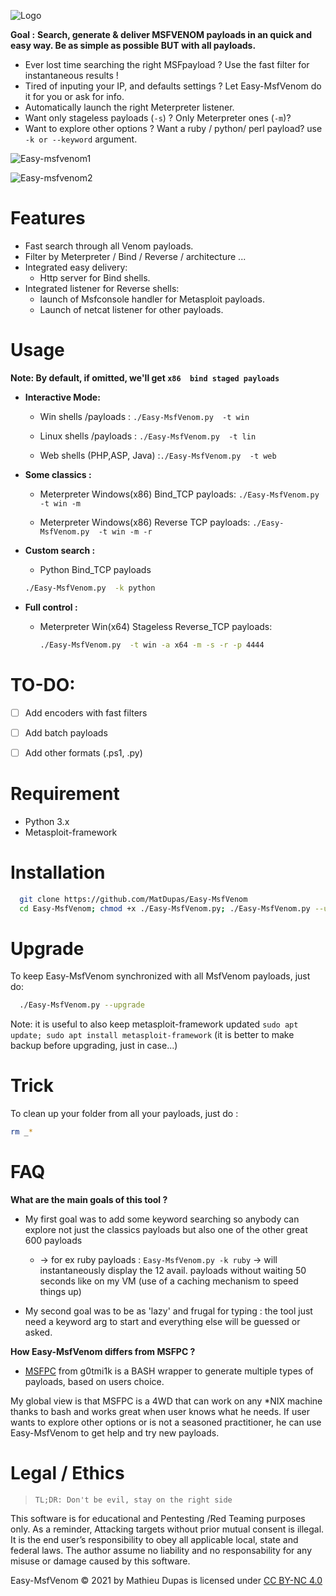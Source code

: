 ![Logo](https://user-images.githubusercontent.com/26366683/137634034-dae33eda-1b59-4ed8-a9ec-597c8a5200e5.png)

**Goal :**
**Search, generate & deliver MSFVENOM payloads in an quick and easy way. Be as simple as possible BUT with all payloads.**

* Ever lost time searching the right MSFpayload ? Use the fast filter for instantaneous results !
* Tired of inputing your IP, and defaults settings ? Let Easy-MsfVenom do it for you or ask for info.
* Automatically launch the right Meterpreter listener.
* Want only stageless  payloads (`-s`) ? Only Meterpreter ones (`-m`)?  
* Want to explore other options ? Want a ruby / python/ perl payload? use `-k or --keyword` argument.

![Easy-msfvenom1](https://user-images.githubusercontent.com/26366683/138068924-460bca34-975f-48ab-a1e0-e6a7873d3aa6.png)

![Easy-msfvenom2](https://user-images.githubusercontent.com/26366683/138066717-8ce90064-5bb5-47c7-aaf2-e38e049b2c1c.png)


#  Features 
* Fast search through all Venom payloads.
* Filter by Meterpreter / Bind / Reverse / architecture ... 
* Integrated easy delivery:
	- Http server for Bind shells.
* Integrated listener for Reverse shells:
	- launch of Msfconsole handler for Metasploit payloads.
	- Launch of netcat listener for other payloads. 

# Usage

**Note: By default, if omitted, we'll get `x86  bind staged payloads`**

- **Interactive Mode:**
  - Win shells /payloads :   ` ./Easy-MsfVenom.py  -t win  `
    
  - Linux shells /payloads : ` ./Easy-MsfVenom.py  -t lin  `
  
  - Web shells (PHP,ASP, Java) :` ./Easy-MsfVenom.py  -t web `

- **Some classics :**
  - Meterpreter Windows(x86) Bind_TCP payloads:   ` ./Easy-MsfVenom.py  -t win -m `
  
  - Meterpreter Windows(x86) Reverse TCP payloads: `./Easy-MsfVenom.py  -t win -m -r `
   
- **Custom search :**
   - Python Bind_TCP payloads
    ```bash 
    ./Easy-MsfVenom.py  -k python
    ```
 
- **Full control :**
  - Meterpreter Win(x64) Stageless Reverse_TCP payloads: 
    ```bash
    ./Easy-MsfVenom.py  -t win -a x64 -m -s -r -p 4444
    ```


# TO-DO:
- [ ] Add encoders with fast filters
- [ ] Add batch payloads
- [ ] Add other formats (.ps1, .py)



# Requirement
* Python 3.x
* Metasploit-framework

# Installation


```bash   
  git clone https://github.com/MatDupas/Easy-MsfVenom
  cd Easy-MsfVenom; chmod +x ./Easy-MsfVenom.py; ./Easy-MsfVenom.py --upgrade
```

# Upgrade
To keep Easy-MsfVenom synchronized with all MsfVenom payloads, just do:
```bash   
  ./Easy-MsfVenom.py --upgrade
```

Note: it is useful to also keep metasploit-framework updated
`sudo apt update; sudo apt install metasploit-framework`
(it is better to make  backup before upgrading, just in case...)

# Trick

To clean up your folder from all your payloads, just do :
```bash
rm _*
```
# FAQ

**What are the main goals of this tool  ?**
- My first goal was to add some keyword searching so anybody can explore not just the classics payloads but also one of the other great 600 payloads
   - -> for ex ruby payloads : `Easy-MsfVenom.py -k ruby` 
        -> will instantaneously  display the 12 avail. payloads without waiting 50 seconds like on my VM (use of a caching mechanism to speed things up)
    
- My second goal was to be as 'lazy' and frugal for typing :  the tool just need a keyword arg to start and everything else will be guessed or asked.

**How Easy-MsfVenom differs from MSFPC ?**
- [MSFPC](https://github.com/g0tmi1k/msfpc) from g0tmi1k  is a BASH wrapper to generate multiple types of payloads, based on users choice.

My global view is that MSFPC is  a 4WD that can work on any *NIX machine thanks to bash and works great when user knows what he needs.
If user wants to explore other options or is not a seasoned practitioner, he can use Easy-MsfVenom to get help and try new payloads.


# Legal / Ethics
>` TL;DR: Don't be evil, stay on the right side `

This software is for educational and Pentesting /Red Teaming purposes only.
As a reminder, Attacking targets without prior mutual consent is illegal. It is the end user’s responsibility to obey all applicable local, state and federal laws. 
The author assume no liability and no responsability for any misuse or damage caused by this software.

Easy-MsfVenom © 2021 by Mathieu Dupas is licensed under [CC BY-NC 4.0](http://creativecommons.org/licenses/by-nc/4.0/?ref=chooser-v1)



